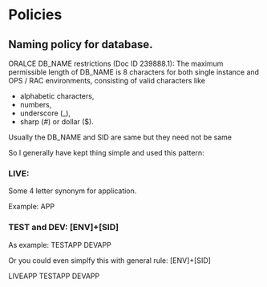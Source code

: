 # Policies  


## Naming policy for database.

ORALCE DB_NAME restrictions (Doc ID 239888.1): 
 The maximum permissible length of DB_NAME is 8 characters for both single instance and 
 OPS / RAC environments, consisting of valid characters like
 -  alphabetic characters, 
 -  numbers, 
 -  underscore (_),  
 -  sharp (#) or dollar ($).

Usually the DB_NAME and SID are same but they need not be same


So I generally have kept thing simple and used this pattern:

### LIVE:
Some 4 letter synonym for application.

Example: APP

### TEST and DEV: [ENV]+[SID]

As example: 
TESTAPP
DEVAPP


Or you could even simplfy this with general rule: [ENV]+[SID]

LIVEAPP
TESTAPP 
DEVAPP



